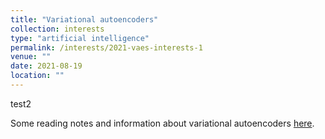 ```yaml
---
title: "Variational autoencoders"
collection: interests
type: "artificial intelligence"
permalink: /interests/2021-vaes-interests-1
venue: ""
date: 2021-08-19
location: ""
---
```


test2

Some reading notes and information about variational autoencoders <a href="https://mzufferey.github.io/VAEs/">here</a>.
